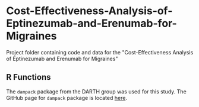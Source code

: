 # Cost-Effectiveness-Analysis-of-Eptinezumab-and-Erenumab-for-Migraines
Project folder containing code and data for the "Cost-Effectiveness Analysis of Eptinezumab and Erenumab for Migraines"

## R Functions
The `dampack` package from the DARTH group was used for this study. The GitHub page for `dampack` package is located [here](https://github.com/DARTH-git/dampack).
